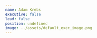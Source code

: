 ```yaml
---
name: Adam Krebs
executive: false
lead: false
position: undefined
image: ../assets/default_exec_image.png
---
```

